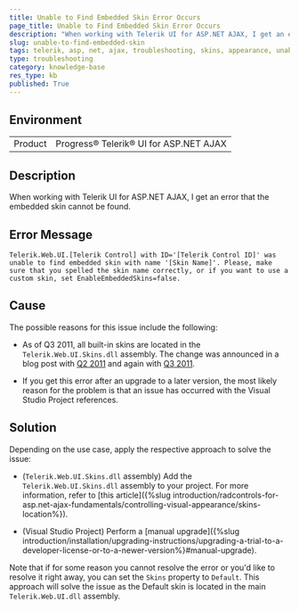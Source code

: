 ```yaml
---
title: Unable to Find Embedded Skin Error Occurs
page_title: Unable to Find Embedded Skin Error Occurs
description: "When working with Telerik UI for ASP.NET AJAX, I get an error that the embedded skin cannot be found."
slug: unable-to-find-embedded-skin
tags: telerik, asp, net, ajax, troubleshooting, skins, appearance, unable, to find, embedded, skin, error
type: troubleshooting
category: knowledge-base
res_type: kb
published: True
---
```


## Environment

<table>
	<tbody>
		<tr>
			<td>Product</td>
			<td>Progress® Telerik® UI for ASP.NET AJAX</td>
		</tr>
	</tbody>
</table>

## Description

When working with Telerik UI for ASP.NET AJAX, I get an error that the embedded skin cannot be found.

## Error Message

`Telerik.Web.UI.[Telerik Control] with ID='[Telerik Control ID]' was unable to find embedded skin with name '[Skin Name]'. Please, make sure that you spelled the skin name correctly, or if you want to use a custom skin, set EnableEmbeddedSkins=false.`

## Cause

The possible reasons for this issue include the following:

* As of Q3 2011, all built-in skins are located in the `Telerik.Web.UI.Skins.dll` assembly. The change was announced in a blog post with [Q2 2011](https://blogs.telerik.com/blogs/posts/11-07-05/new-telerik-ajax-skins-assembly.aspx) and again with [Q3 2011](https://blogs.telerik.com/blogs/posts/11-11-15/separate-skin-assembly-in-radcontrols-for-asp-net-ajax-with-q3-apos-11.aspx).

* If you get this error after an upgrade to a later version, the most likely reason for the problem is that an issue has occurred with the Visual Studio Project references.

## Solution

Depending on the use case, apply the respective approach to solve the issue:

* (`Telerik.Web.UI.Skins.dll` assembly) Add the `Telerik.Web.UI.Skins.dll` assembly to your project. For more information, refer to [this article]({%slug introduction/radcontrols-for-asp.net-ajax-fundamentals/controlling-visual-appearance/skins-location%}).

* (Visual Studio Project) Perform a [manual upgrade]({%slug introduction/installation/upgrading-instructions/upgrading-a-trial-to-a-developer-license-or-to-a-newer-version%}#manual-upgrade).

Note that if for some reason you cannot resolve the error or you'd like to resolve it right away, you can set the `Skins` property to `Default`. This approach will solve the issue as the Default skin is located in the main `Telerik.Web.UI.dll` assembly.
